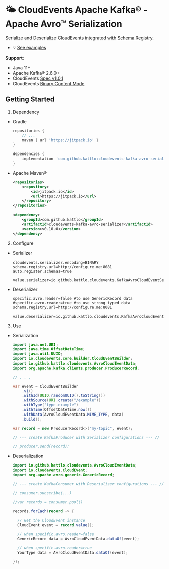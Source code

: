 # 🌤️ CloudEvents Apache Kafka® - Apache Avro™ Serialization

Serialize and Deserialize [CloudEvents](https://cloudevents.io/) integrated
with [Schema Registry](https://docs.confluent.io/platform/current/schema-registry/index.html).

- 💡 [See examples](./examples)

__Support__:

- Java 11+
- Apache Kafka® 2.6.0+
- CloudEvents [Spec v1.0.1](https://github.com/cloudevents/spec/blob/v1.0.1/spec.md)
- CloudEvents [Binary Content Mode](https://github.com/cloudevents/spec/blob/v1.0.1/kafka-protocol-binding.md#32-binary-content-mode)

## Getting Started

1. Dependency

  - Gradle
    ```groovy
    repositories {
        // ...
        maven { url 'https://jitpack.io' }
    }

    dependencies {
	    implementation 'com.github.kattlo:cloudevents-kafka-avro-serializer:v0.10.0'
	}
    ```

  - Apache Maven®
    ```xml
    <repositories>
		<repository>
		    <id>jitpack.io</id>
		    <url>https://jitpack.io</url>
		</repository>
	</repositories>

	<dependency>
	    <groupId>com.github.kattlo</groupId>
	    <artifactId>cloudevents-kafka-avro-serializer</artifactId>
	    <version>v0.10.0</version>
	</dependency>
    ```

2. Configure
  - Serializer
    ```properties
    cloudevents.serializer.encoding=BINARY
    schema.registry.url=http://configure.me:8081
    auto.register.schemas=true

    value.serializer=io.github.kattlo.cloudevents.KafkaAvroCloudEventSerializer
    ```
  - Deserializer
    ```properties
    specific.avro.reader=false #to use GenericRecord data
    #specific.avro.reader=true #to use strong typed data
    schema.registry.url=http://configure.me:8081

    value.deserializer=io.github.kattlo.cloudevents.KafkaAvroCloudEventDeserializer
    ```

3. Use
  - Serialization
    ```java
    import java.net.URI;
    import java.time.OffsetDateTime;
    import java.util.UUID;
    import io.cloudevents.core.builder.CloudEventBuilder;
    import io.github.kattlo.cloudevents.AvroCloudEventData;
    import org.apache.kafka.clients.producer.ProducerRecord;

    // . . .

    var event = CloudEventBuilder
        .v1()
        .withId(UUID.randomUUID().toString())
        .withSource(URI.create("/example"))
        .withType("type.example")
        .withTime(OffsetDateTime.now())
        .withData(AvroCloudEventData.MIME_TYPE, data)
        .build();

    var record = new ProducerRecord<>("my-topic", event);

    // --- create KafkaProducer with Serializer configurations --- //

    // producer.send(record);
    ```
  - Deserialization
    ```java
    import io.github.kattlo.cloudevents.AvroCloudEventData;
    import io.cloudevents.CloudEvent;
    import org.apache.avro.generic.GenericRecord;

    // --- create KafkaConsumer with Deserializer configurations --- //

    // consumer.subscribe(...)

    //var records = consumer.pool()

    records.forEach(record -> {

      // Get the CloudEvent instance
      CloudEvent event = record.value();

      // when specific.avro.reader=false
      GenericRecord data = AvroCloudEventData.dataOf(event);

      // when specific.avro.reader=true
      YourType data = AvroCloudEventData.dataOf(event);

    });
    ```
